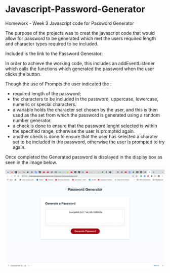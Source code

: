 # Javascript-Password-Generator
Homework - Week 3 Javascript code for Password Generator

The purpose of the projects was to creat the javascript code that would 
allow for password to be generated which met the users required length and 
character types required to be included.

Included is the link to the Password Generator:

In order to achieve the working code, this includes an addEventListener which calls the functions which generated the password when the user clicks the button.

Though the use of Prompts the user indicated the :
* required length of the password;
* the characters to be included in the password, uppercase, lowercase, numeric or special characters. 
* a variable holds the character set chosen by the user, and this is then used as the set from which the password is generated using a random number generator.
* a check is done to ensure that the password lenght selected is within the specified range, otherwise the user is prompted again.
* another check is done to ensure that the user has selected a charater set to be included in the password, otherwise the user is prompted to try again.

Once completed the Generated password is displayed in the display box as seen in the image below.

![image](./password.png)





